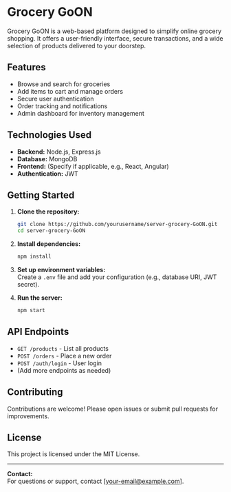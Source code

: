 # Grocery GoON

Grocery GoON is a web-based platform designed to simplify online grocery shopping. It offers a user-friendly interface, secure transactions, and a wide selection of products delivered to your doorstep.

## Features

- Browse and search for groceries
- Add items to cart and manage orders
- Secure user authentication
- Order tracking and notifications
- Admin dashboard for inventory management

## Technologies Used

- **Backend:** Node.js, Express.js
- **Database:** MongoDB
- **Frontend:** (Specify if applicable, e.g., React, Angular)
- **Authentication:** JWT

## Getting Started

1. **Clone the repository:**
    ```bash
    git clone https://github.com/yourusername/server-grocery-GoON.git
    cd server-grocery-GoON
    ```

2. **Install dependencies:**
    ```bash
    npm install
    ```

3. **Set up environment variables:**  
    Create a `.env` file and add your configuration (e.g., database URI, JWT secret).

4. **Run the server:**
    ```bash
    npm start
    ```

## API Endpoints

- `GET /products` - List all products
- `POST /orders` - Place a new order
- `POST /auth/login` - User login
- (Add more endpoints as needed)

## Contributing

Contributions are welcome! Please open issues or submit pull requests for improvements.

## License

This project is licensed under the MIT License.

---

**Contact:**  
For questions or support, contact [your-email@example.com].
